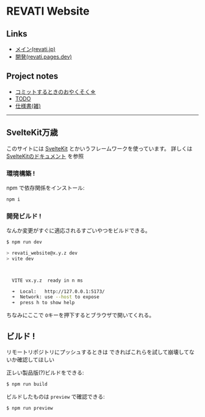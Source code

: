 # REVATI Website

## Links

- [メイン(revati.jp)](https://revati.jp)
- [開発(revati.pages.dev)](https://revati.pages.dev)

## Project notes

- [コミットするときのおやくそく☆](./CONTRIBUTING.md)
- [TODO](./TODO.md)
- [仕様書(雑)](./SPECIFICATION.md)

---

## SvelteKit万歳

このサイトには [SvelteKit](https://kit.svelte.jp/) とかいうフレームワークを使っています。
詳しくは [SvelteKitのドキュメント](https://kit.svelte.jp/docs/introduction) を参照

### 環境構築 !

npm で依存関係をインストール:

```bash
npm i
```

### 開発ビルド !

なんか変更がすぐに適応されるすごいやつをビルドできる。

```bash
$ npm run dev

> revati_website@x.y.z dev
> vite dev



  VITE vx.y.z  ready in n ms

  ➜  Local:   http://127.0.0.1:5173/
  ➜  Network: use --host to expose
  ➜  press h to show help
```

ちなみにここで `O`キーを押下するとブラウザで開いてくれる。

## ビルド !

リモートリポジトリにプッシュするときは できればこれらを試して崩壊してないか確認してほしい

正レい製品版(?)ビルドをできる:

```bash
$ npm run build
```

ビルドしたものは `preview` で確認できる:

```bash
$ npm run preview
```
